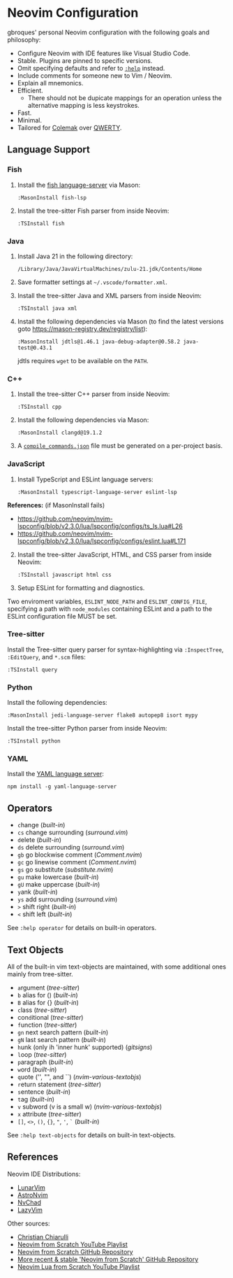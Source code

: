 # Neovim Configuration

gbroques' personal Neovim configuration with the following goals and philosophy:

* Configure Neovim with IDE features like Visual Studio Code.
* Stable. Plugins are pinned to specific versions.
* Omit specifying defaults and refer to [`:help`](https://neovim.io/doc/user/helphelp.html) instead.
* Include comments for someone new to Vim / Neovim.
* Explain all mnemonics.
* Efficient.
  * There should not be dupicate mappings for an operation unless the alternative mapping is less keystrokes.
* Fast.
* Minimal.
* Tailored for [Colemak](https://en.wikipedia.org/wiki/Colemak) over [QWERTY](https://en.wikipedia.org/wiki/QWERTY).

## Language Support

### Fish

1. Install the [fish language-server](https://www.fish-lsp.dev/) via Mason:

       :MasonInstall fish-lsp

2. Install the tree-sitter Fish parser from inside Neovim:

       :TSInstall fish

### Java

1. Install Java 21 in the following directory:

       /Library/Java/JavaVirtualMachines/zulu-21.jdk/Contents/Home

2. Save formatter settings at `~/.vscode/formatter.xml`.

3. Install the tree-sitter Java and XML parsers from inside Neovim:

       :TSInstall java xml

4. Install the following dependencies via Mason (to find the latest versions goto https://mason-registry.dev/registry/list):

       :MasonInstall jdtls@1.46.1 java-debug-adapter@0.58.2 java-test@0.43.1

   jdtls requires `wget` to be available on the `PATH`.

### C++

1. Install the tree-sitter C++ parser from inside Neovim:

       :TSInstall cpp

2. Install the following dependencies via Mason:

       :MasonInstall clangd@19.1.2

3. A [`compile_commands.json`](https://clangd.llvm.org/installation.html#compile_commandsjson) file must be generated on a per-project basis.

### JavaScript

1. Install TypeScript and ESLint language servers:

       :MasonInstall typescript-language-server eslint-lsp

**References:** (if MasonInstall fails)

* https://github.com/neovim/nvim-lspconfig/blob/v2.3.0/lua/lspconfig/configs/ts_ls.lua#L26
* https://github.com/neovim/nvim-lspconfig/blob/v2.3.0/lua/lspconfig/configs/eslint.lua#L171

2. Install the tree-sitter JavaScript, HTML, and CSS parser from inside Neovim:

       :TSInstall javascript html css

3. Setup ESLint for formatting and diagnostics.

Two enviroment variables, `ESLINT_NODE_PATH` and `ESLINT_CONFIG_FILE`, specifying a path with `node_modules` containing ESLint and a path to the ESLint configuration file MUST be set.

### Tree-sitter

Install the Tree-sitter query parser for syntax-highlighting via `:InspectTree`, `:EditQuery`, and `*.scm` files:

    :TSInstall query

### Python

Install the following dependencies:

    :MasonInstall jedi-language-server flake8 autopep8 isort mypy

Install the tree-sitter Python parser from inside Neovim:

    :TSInstall python

### YAML

Install the [YAML language server](https://github.com/redhat-developer/yaml-language-server):

    npm install -g yaml-language-server

## Operators

* `c`hange (*built-in*)
* `cs` change surrounding (*surround.vim*)
* `d`elete (*built-in*)
* `ds` delete surrounding (*surround.vim*)
* `gb` go blockwise comment (*Comment.nvim*)
* `gc` go linewise comment (*Comment.nvim*)
* `gs` go substitute (*substitute.nvim*)
* `gu` make lowercase (*built-in*)
* `gU` make uppercase (*built-in*)
* `y`ank (*built-in*)
* `ys` add surrounding (*surround.vim*)
* `>` shift right (*built-in*)
* `<` shift left (*built-in*)

See `:help operator` for details on built-in operators.

## Text Objects

All of the built-in vim text-objects are maintained, with some additional ones mainly from tree-sitter.

* `a`rgument (*tree-sitter*)
* `b` alias for () (*built-in*)
* `B` alias for {} (*built-in*)
* `c`lass (*tree-sitter*)
* con`d`itional (*tree-sitter*)
* `f`unction (*tree-sitter*)
* `gn` next search pattern (*built-in*)
* `gN` last search pattern (*built-in*)
* `h`unk (only ih 'inner hunk' supported) (*gitsigns*)
* `l`oop (*tree-sitter*)
* `p`aragraph (*built-in*)
* `w`ord (*built-in*)
* `q`uote ('', "", and ``) (*nvim-various-textobjs*)
* `r`eturn statement (*tree-sitter*)
* `s`entence (*built-in*)
* `t`ag (*built-in*)
* `v` subword (v is a small w) (*nvim-various-textobjs*)
* `x` attribute (*tree-sitter*)
* `[]`, `<>`, `()`, `{}`, `"`, `'`, `` ` `` (*built-in*)

See `:help text-objects` for details on built-in text-objects.

## References

Neovim IDE Distributions:

* [LunarVim](https://github.com/LunarVim/LunarVim)
* [AstroNvim](https://github.com/AstroNvim/AstroNvim)
* [NvChad](https://github.com/NvChad/NvChad)
* [LazyVim](https://github.com/LazyVim/LazyVim)

Other sources:

* [Christian Chiarulli](https://www.youtube.com/@chrisatmachine)
* [Neovim from Scratch YouTube Playlist](https://www.youtube.com/watch?v=ctH-a-1eUME&list=PLhoH5vyxr6Qq41NFL4GvhFp-WLd5xzIzZ)
* [Neovim from Scratch GitHub Repository](https://github.com/LunarVim/Neovim-from-scratch)
* [More recent & stable 'Neovim from Scratch' GitHub Repository](https://github.com/LunarVim/nvim-basic-ide)
* [Neovim Lua from Scratch YouTube Playlist](https://www.youtube.com/playlist?list=PLPDVgSbOnt7LXQ8DTzu37UwCpA0elyD0V)

